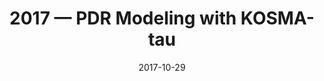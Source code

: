 ---
title: "2017 &mdash; PDR Modeling with KOSMA-tau"
collection: talks
type: "Talk"
tag: academic
invited: 
permalink: \talks\2017-10-29-PDR-Modeling-with-KOSMA-tau
paperurl: '/files/pdf/talks/Roellig%20-%20PDR%20Modeling%20with%20KOSMA-tau.pdf'
date: "2017-10-29"
venue: "Astrochemical Conference KIDA 2017"
location: "Bordeaux, France"
---